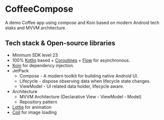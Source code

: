 # CoffeeCompose
A demo Coffee app using compose and Koin based on modern Android tech staks and MVVM architecture. 

## Tech stack & Open-source libraries
- Minimum SDK level 23
- 100% [Kotlin](https://kotlinlang.org/) based + [Coroutines](https://github.com/Kotlin/kotlinx.coroutines) + [Flow](https://kotlin.github.io/kotlinx.coroutines/kotlinx-coroutines-core/kotlinx.coroutines.flow/) for asynchronous.
- [Koin](https://insert-koin.io/docs/reference/koin-android/compose/) for dependency injection.
- JetPack
  - Compose - A modern toolkit for building native Android UI.
  - Lifecycle - dispose observing data when lifecycle state changes.
  - ViewModel - UI related data holder, lifecycle aware.
- Architecture
  - MVVM Architecture (Declarative View - ViewModel - Model)
  - Repository pattern
- [Lottie](https://github.com/airbnb/lottie/blob/master/android-compose.md) for animation
- [Coil](https://coil-kt.github.io/coil/compose/) for image loading
